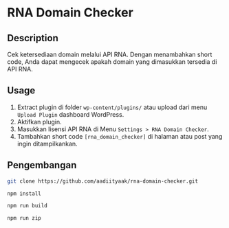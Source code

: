 # RNA Domain Checker

## Description

Cek ketersediaan domain melalui API RNA. Dengan menambahkan short code, Anda dapat mengecek apakah domain yang dimasukkan tersedia di API RNA.

## Usage

1. Extract plugin di folder `wp-content/plugins/` atau upload dari menu `Upload Plugin` dashboard WordPress.
2. Aktifkan plugin.
3. Masukkan lisensi API RNA di Menu `Settings > RNA Domain Checker`.
4. Tambahkan short code `[rna_domain_checker]` di halaman atau post yang ingin ditampilkankan.

## Pengembangan

```bash
git clone https://github.com/aadiityaak/rna-domain-checker.git
```

```bash
npm install
```

```bash
npm run build
```

```bash
npm run zip
```
